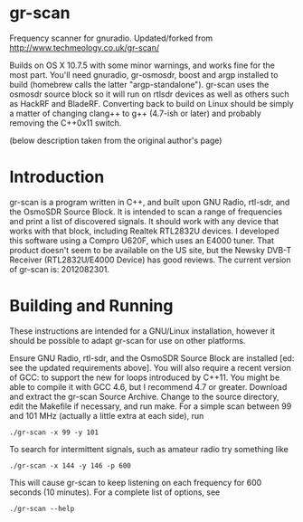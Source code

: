 gr-scan
=======

Frequency scanner for gnuradio. Updated/forked from http://www.techmeology.co.uk/gr-scan/

Builds on OS X 10.7.5 with some minor warnings, and works fine for the most part. You'll need gnuradio, gr-osmosdr, boost and argp installed to build (homebrew calls the latter "argp-standalone"). gr-scan uses the osmosdr source block so it will run on rtlsdr devices as well as others such as HackRF and BladeRF. Converting back to build on Linux should be simply a matter of changing clang++ to g++ (4.7-ish or later) and probably removing the C++0x11 switch.

(below description taken from the original author's page)

Introduction
============

gr-scan is a program written in C++, and built upon GNU Radio, rtl-sdr, and the OsmoSDR Source Block. It is intended to scan a range of frequencies and print a list of discovered signals. It should work with any device that works with that block, including Realtek RTL2832U devices. I developed this software using a Compro U620F, which uses an E4000 tuner. That product doesn't seem to be available on the US site, but the Newsky DVB-T Receiver (RTL2832U/E4000 Device) has good reviews. The current version of gr-scan is: 2012082301.

Building and Running
====================

These instructions are intended for a GNU/Linux installation, however it should be possible to adapt gr-scan for use on other platforms.

Ensure GNU Radio, rtl-sdr, and the OsmoSDR Source Block are installed [ed: see the updated requirements above]. You will also require a recent version of GCC: to support the new for loops introduced by C++11. You might be able to compile it with GCC 4.6, but I recommend 4.7 or greater.
Download and extract the gr-scan Source Archive.
Change to the source directory, edit the Makefile if necessary, and run make.
For a simple scan between 99 and 101 MHz (actually a little extra at each side), run
```
./gr-scan -x 99 -y 101
```
To search for intermittent signals, such as amateur radio try something like
```
./gr-scan -x 144 -y 146 -p 600
```
This will cause gr-scan to keep listening on each frequency for 600 seconds (10 minutes). For a complete list of options, see
```
./gr-scan --help
```
